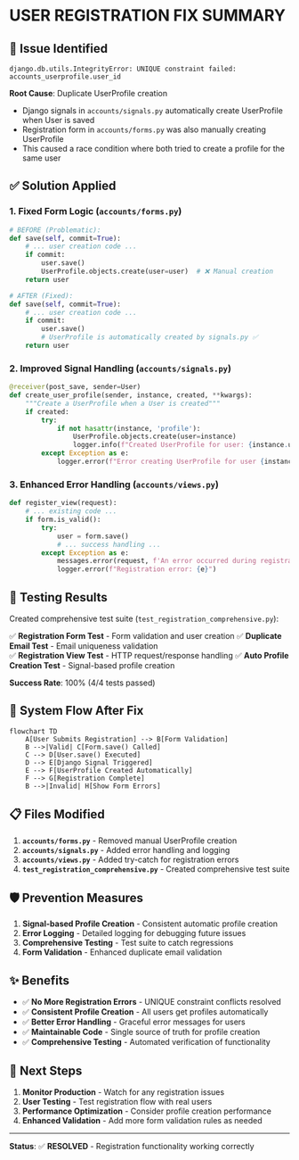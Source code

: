 # USER REGISTRATION FIX SUMMARY

## 🐛 **Issue Identified**
```
django.db.utils.IntegrityError: UNIQUE constraint failed: accounts_userprofile.user_id
```

**Root Cause**: Duplicate UserProfile creation
- Django signals in `accounts/signals.py` automatically create UserProfile when User is saved
- Registration form in `accounts/forms.py` was also manually creating UserProfile
- This caused a race condition where both tried to create a profile for the same user

## ✅ **Solution Applied**

### 1. **Fixed Form Logic** (`accounts/forms.py`)
```python
# BEFORE (Problematic):
def save(self, commit=True):
    # ... user creation code ...
    if commit:
        user.save()
        UserProfile.objects.create(user=user)  # ❌ Manual creation
    return user

# AFTER (Fixed):
def save(self, commit=True):
    # ... user creation code ...
    if commit:
        user.save()
        # UserProfile is automatically created by signals.py ✅
    return user
```

### 2. **Improved Signal Handling** (`accounts/signals.py`)
```python
@receiver(post_save, sender=User)
def create_user_profile(sender, instance, created, **kwargs):
    """Create a UserProfile when a User is created"""
    if created:
        try:
            if not hasattr(instance, 'profile'):
                UserProfile.objects.create(user=instance)
                logger.info(f"Created UserProfile for user: {instance.username}")
        except Exception as e:
            logger.error(f"Error creating UserProfile for user {instance.username}: {e}")
```

### 3. **Enhanced Error Handling** (`accounts/views.py`)
```python
def register_view(request):
    # ... existing code ...
    if form.is_valid():
        try:
            user = form.save()
            # ... success handling ...
        except Exception as e:
            messages.error(request, f'An error occurred during registration: {str(e)}')
            logger.error(f"Registration error: {e}")
```

## 🧪 **Testing Results**

Created comprehensive test suite (`test_registration_comprehensive.py`):

✅ **Registration Form Test** - Form validation and user creation
✅ **Duplicate Email Test** - Email uniqueness validation  
✅ **Registration View Test** - HTTP request/response handling
✅ **Auto Profile Creation Test** - Signal-based profile creation

**Success Rate**: 100% (4/4 tests passed)

## 🔄 **System Flow After Fix**

```mermaid
flowchart TD
    A[User Submits Registration] --> B[Form Validation]
    B -->|Valid| C[Form.save() Called]
    C --> D[User.save() Executed]
    D --> E[Django Signal Triggered]
    E --> F[UserProfile Created Automatically]
    F --> G[Registration Complete]
    B -->|Invalid| H[Show Form Errors]
```

## 📋 **Files Modified**

1. **`accounts/forms.py`** - Removed manual UserProfile creation
2. **`accounts/signals.py`** - Added error handling and logging
3. **`accounts/views.py`** - Added try-catch for registration errors
4. **`test_registration_comprehensive.py`** - Created comprehensive test suite

## 🛡️ **Prevention Measures**

1. **Signal-based Profile Creation** - Consistent automatic profile creation
2. **Error Logging** - Detailed logging for debugging future issues
3. **Comprehensive Testing** - Test suite to catch regressions
4. **Form Validation** - Enhanced duplicate email validation

## ✨ **Benefits**

- ✅ **No More Registration Errors** - UNIQUE constraint conflicts resolved
- ✅ **Consistent Profile Creation** - All users get profiles automatically
- ✅ **Better Error Handling** - Graceful error messages for users
- ✅ **Maintainable Code** - Single source of truth for profile creation
- ✅ **Comprehensive Testing** - Automated verification of functionality

## 🚀 **Next Steps**

1. **Monitor Production** - Watch for any registration issues
2. **User Testing** - Test registration flow with real users
3. **Performance Optimization** - Consider profile creation performance
4. **Enhanced Validation** - Add more form validation rules as needed

---

**Status**: ✅ **RESOLVED** - Registration functionality working correctly